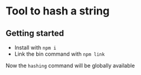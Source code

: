 # Tool to hash a string

## Getting started
 - Install with `npm i`
 - Link the bin command with `npm link`

Now the `hashing` command will be globally available